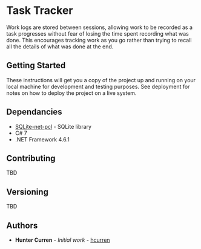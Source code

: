 # Task Tracker
Work logs are stored between sessions, allowing work to be recorded as a task progresses without fear of losing the time spent recording what was done. This encourages tracking work as you go rather than trying to recall all the details of what was done at the end.

## Getting Started

These instructions will get you a copy of the project up and running on your local machine for development and testing purposes. See deployment for notes on how to deploy the project on a live system.

## Dependancies

* [SQLite-net-pcl](https://github.com/praeclarum/sqlite-net) - SQLite library
* C# 7
* .NET Framework 4.6.1

## Contributing

TBD

## Versioning

TBD

## Authors

* **Hunter Curren** - *Initial work* - [hcurren](https://github.com/hcurren)

